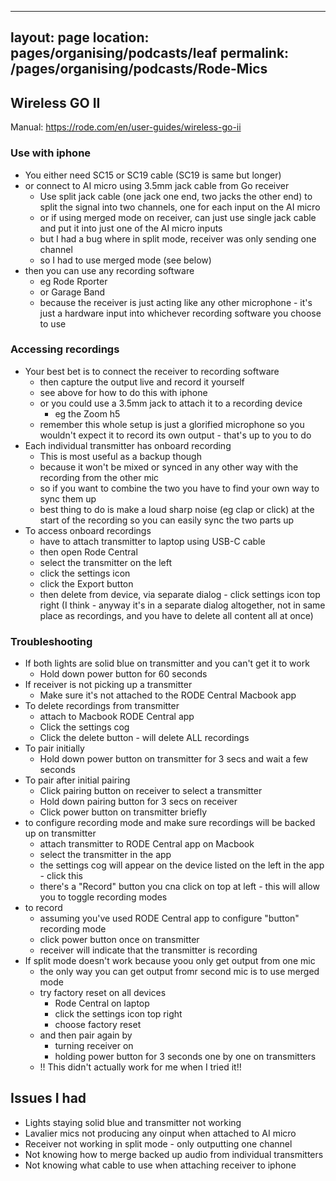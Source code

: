 
---
layout: page
location: pages/organising/podcasts/leaf
permalink: /pages/organising/podcasts/Rode-Mics
---

## Wireless GO II

Manual: https://rode.com/en/user-guides/wireless-go-ii

### Use with iphone 

- You either need SC15 or SC19 cable (SC19 is same but longer)
- or connect to AI micro using 3.5mm jack cable from Go receiver 
    - Use split jack cable (one jack one end, two jacks the other end) to split the signal into two channels, one for each input on the AI micro
    - or if using merged mode on receiver, can just use single jack cable and put it into just one of the AI micro inputs
    - but I had a bug where in split mode, receiver was only sending one channel
    - so I had to use merged mode (see below)
- then you can use any recording software
    - eg Rode Rporter
    - or Garage Band
    - because the receiver is just acting like any other microphone - it's just a hardware input into whichever recording software you choose to use

### Accessing recordings

- Your best bet is to connect the receiver to recording software
    - then capture the output live and record it yourself
    - see above for how to do this with iphone
    - or you could use a 3.5mm jack to attach it to a recording device
        - eg the Zoom h5
    - remember this whole setup is just a glorified microphone so you wouldn't expect it to record its own output - that's up to you to do
- Each individual transmitter has onboard recording
    - This is most useful as a backup though
    - because it won't be mixed or synced in any other way with the recording from the other mic
    - so if you want to combine the two you have to find your own way to sync them up
    - best thing to do is make a loud sharp noise (eg clap or click) at the start of the recording so you can easily sync the two parts up
- To access onboard recordings
    - have to attach transmitter to laptop using USB-C cable
    - then open Rode Central
    - select the transmitter on the left
    - click the settings icon
    - click the Export button
    - then delete from device, via separate dialog - click settings icon top right (I think - anyway it's in a separate dialog altogether, not in same place as recordings, and you have to delete all content all at once)

### Troubleshooting

- If both lights are solid blue on transmitter and you can't get it to work
    - Hold down power button for 60 seconds
- If receiver is not picking up a transmitter
    - Make sure it's not attached to the RODE Central Macbook app
- To delete recordings from transmitter
    - attach to Macbook RODE Central app
    - Click the settings cog
    - Click the delete button - will delete ALL recordings
- To pair initially
    - Hold down power button on transmitter for 3 secs and wait a few seconds
- To pair after initial pairing
    - Click pairing button on receiver to select a transmitter
    - Hold down pairing button for 3 secs on receiver
    - Click power button on transmitter briefly
- to configure recording mode and make sure recordings will be backed up on transmitter
    - attach transmitter to RODE Central app on Macbook
    - select the transmitter in the app
    - the settings cog will appear on the device listed on the left in the app - click this
    - there's a "Record" button you cna click on top at left - this will allow you to toggle recording modes
- to record
    - assuming you've used RODE Central app to configure "button" recording mode
    - click power button once on transmitter
    - receiver will indicate that the transmitter is recording
- If split mode doesn't work because yoou only get output from one mic
    - the only way you can get output fromr second mic is to use merged mode
    - try factory reset on all devices 
        - Rode Central on laptop
        - click the settings icon top right
        - choose factory reset
    - and then pair again by 
        - turning receiver on
        - holding power button for 3 seconds one by one on transmitters
    - !! This didn't actually work for me when I tried it!!

## Issues I had

- Lights staying solid blue and transmitter not working
- Lavalier mics not producing any oinput when attached to AI micro
- Receiver not working in split mode - only outputting one channel
- Not knowing how to merge backed up audio from individual transmitters
- Not knowing what cable to use when attaching receiver to iphone


